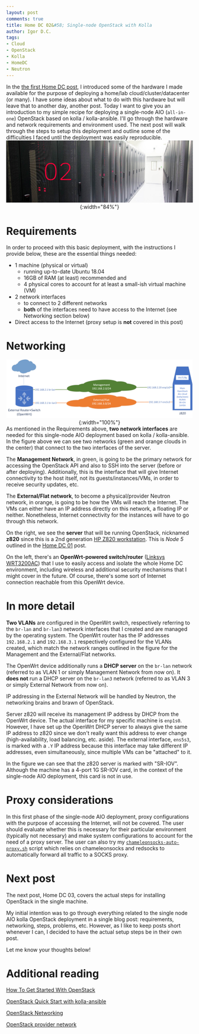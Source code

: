 ```yaml
---
layout: post
comments: true
title: Home DC 02&#58; Single-node OpenStack with Kolla
author: Igor D.C.
tags:
- Cloud
- OpenStack
- Kolla
- HomeDC
- Neutron
---
```


In the [the first Home DC post](/2018/12/homedc-01-planning-my-first-personal-dev-cloud), I introduced some of the hardware I made available for the purpose of deploying a home/lab cloud/cluster/datacenter (or many). I have some ideas about what to do with this hardware but will leave that to another day, another post. Today I want to give you an introduction to my simple recipe for deploying a single-node AIO (`all-in-one`) OpenStack based on kolla / kolla-ansible. I'll go through the hardware and network requirements and environment used. The next post will walk through the steps to setup this deployment and outline some of the difficulties I faced until the deployment was easily reproducible.
<span style="display: block; text-align: center">![](/assets/datacenter02.jpg "Home DC 02"){:width="84%"}</span>

# Requirements

In order to proceed with this basic deployment, with the instructions I provide below, these are the essential things needed:
* 1 machine (physical or virtual)
  * running up-to-date Ubuntu 18.04
  * 16GB of RAM (at least) recommended and
  * 4 physical cores to account for at least a small-ish virtual machine (VM)
* 2 network interfaces
  * to connect to 2 different networks
  * **both** of the interfaces need to have access to the Internet (see Networking section below)
* Direct access to the Internet (proxy setup is **not** covered in this post)

# Networking

<span style="display: block; text-align: center">![](/assets/homedc02_network.png "Network diagram for this deployment"){:width="100%"}</span>
As mentioned in the Requirements above, **two network interfaces** are needed for this single-node AIO deployment based on kolla / kolla-ansible. In the figure above we can see two networks (green and orange clouds in the center) that connect to the two interfaces of the server.

The **Management Network**, in green, is going to be the primary network for accessing the OpenStack API and also to SSH into the server (before or after deploying). Additionally, this is the interface that will give Internet connectivity to the host itself, not its guests/instances/VMs, in order to receive security updates, etc.

The **External/Flat network**, to become a physical/provider Neutron network, in orange, is going to be how the VMs will reach the Internet. The VMs can either have an IP address directly on this network, a floating IP or neither. Nonetheless, Internet connectivity for the instances will have to go through this network.

On the right, we see the **server** that will be running OpenStack, nicknamed **z820** since this is a 2nd generation [HP Z820 workstation](https://www8.hp.com/h20195/v2/getpdf.aspx/c04111526.pdf?ver=36). This is *Node 5* outlined in the [Home DC 01](/2018/12/homedc-01-planning-my-first-personal-dev-cloud) post.

On the left, there's an **OpenWrt-powered switch/router** ([Linksys WRT3200AC](https://openwrt.org/toh/linksys/wrt_ac_series#wrt3200acm)) that I use to easily access and isolate the whole Home DC environment, including wireless and additional security mechanisms that I might cover in the future. Of course, there's some sort of Internet connection reachable from this OpenWrt device.

# In more detail

**Two VLANs** are configured in the OpenWrt switch, respectively referring to the `br-lan` and `br-lan3` network interfaces that I created and are managed by the operating system. The OpenWrt router has the IP addresses `192.168.2.1` and `192.168.3.1` respectively configured for the VLANs created, which match the network ranges outlined in the figure for the Management and the External/Flat networks.

The OpenWrt device additionally runs a **DHCP server** on the `br-lan` network (referred to as VLAN 1 or simply Management Network from now on). It **does not** run a DHCP server on the `br-lan3` network (referred to as VLAN 3 or simply External Network from now on).

IP addressing in the External Network will be handled by Neutron, the networking brains and brawn of OpenStack.

Server z820 will receive its management IP address by DHCP from the OpenWrt device. The actual interface for my specific machine is `enp1s0`. However, I have set up the OpenWrt DHCP server to always give the same IP address to z820 since we don't really want this address to ever change (high-availability, load balancing, etc. aside). The external interface, `ens5s3`, is marked with a `.Y` IP address because this interface may take different IP addresses, even simultaneously, since multiple VMs can be "attached" to it.

In the figure we can see that the z820 server is marked with "SR-IOV". Although the machine has a 4-port 1G SR-IOV card, in the context of the single-node AIO deployment, this card is not in use.

# Proxy considerations

In this first phase of the single-node AIO deployment, proxy configurations with the purpose of accessing the Internet, will not be covered. The user should evaluate whether this is necessary for their particular environment (typically not necessary) and make system configurations to account for the need of a proxy server. The user can also try my [`chameleonsocks-auto-proxy.sh`](https://github.com/igordcard/homedc/blob/master/scripts/redsocks/chameleonsocks-auto-proxy.sh) script which relies on chameleonsocks and redsocks to automatically forward all traffic to a SOCKS proxy.

# Next post

The next post, Home DC 03, covers the actual steps for installing OpenStack in the single machine.

My initial intention was to go through everything related to the single node AIO kolla OpenStack deployment in a single blog post: requirements, networking, steps, problems, etc. However, as I like to keep posts short whenever I can, I decided to have the actual setup steps be in their own post.

Let me know your thoughts below!

# Additional reading

[How To Get Started With OpenStack](https://www.openstack.org/software/start/)

[OpenStack Quick Start with kolla-ansible](https://docs.openstack.org/kolla-ansible/latest/user/quickstart.html)

[OpenStack Networking](https://docs.openstack.org/mitaka/networking-guide/intro-os-networking.html)

[OpenStack provider network](https://docs.openstack.org/newton/install-guide-ubuntu/launch-instance-networks-provider.html)
